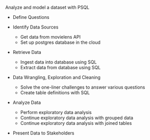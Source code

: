Analyze and model a dataset with PSQL

- Define Questions

- Identify Data Sources
  - Get data from movielens API
  - Set up postgres database in the cloud

- Retrieve Data
  - Ingest data into database using SQL
  - Extract data from database using SQL

- Data Wrangling, Exploration and Cleaning
  - Solve the one-liner challenges to answer various questions
  - Create table definitions with SQL

- Analyze Data
  - Perform exploratory data analysis
  - Continue exploratory data analysis with grouped data
  - Continue exploratory data analysis with joined tables

- Present Data to Stakeholders
 
